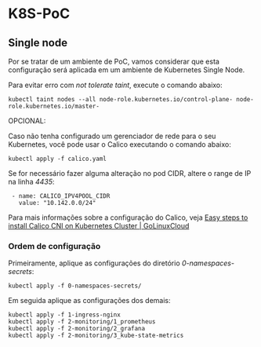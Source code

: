 # K8S-PoC

## Single node

Por se tratar de um ambiente de PoC, vamos considerar que esta configuração será aplicada em um ambiente de Kubernetes Single Node.

Para evitar erro com *not tolerate taint*, execute o comando abaixo:

    kubectl taint nodes --all node-role.kubernetes.io/control-plane- node-role.kubernetes.io/master-

OPCIONAL:

Caso não tenha configurado um gerenciador de rede para o seu Kubernetes, você pode usar o Calico executando o comando abaixo:

    kubectl apply -f calico.yaml

Se for necessário fazer alguma alteração no pod CIDR, altere o range de IP na linha *4435*:

	 - name: CALICO_IPV4POOL_CIDR
       value: "10.142.0.0/24"

Para mais informações sobre a configuração do Calico, veja [Easy steps to install Calico CNI on Kubernetes Cluster | GoLinuxCloud](https://www.golinuxcloud.com/calico-kubernetes/)


### Ordem de configuração

Primeiramente, aplique as configurações do diretório *0-namespaces-secrets*:

    kubectl apply -f 0-namespaces-secrets/
 
Em seguida aplique as configurações dos demais:

    kubectl apply -f 1-ingress-nginx
    kubectl apply -f 2-monitoring/1_prometheus
    kubectl apply -f 2-monitoring/2_grafana
    kubectl apply -f 2-monitoring/3_kube-state-metrics

